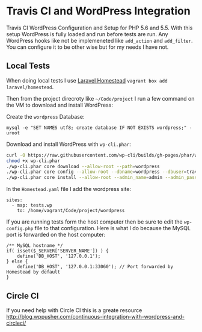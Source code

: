 # Travis CI and WordPress Integration
Travis CI WordPress Configuration and Setup for PHP 5.6 and 5.5. With this setup WordPress is fully loaded and run before tests are run. Any WordPress hooks like not be implemeneted like `add_action` and `add_filter`. You can configure it to be other wise but for my needs I have not.

## Local Tests
When doing local tests I use [Laravel Homestead](https://github.com/laravel/homestead) `vagrant box add laravel/homestead`.

Then from the project direcroty like `~/Code/project` I run a few command on the VM to download and install WordPress:

Create the `wordpress` Database:

```
mysql -e "SET NAMES utf8; create database IF NOT EXISTS wordpress;" -uroot
```

Download and install WordPress with `wp-cli.phar`:

```sh
curl -O https://raw.githubusercontent.com/wp-cli/builds/gh-pages/phar/wp-cli.phar
chmod +x wp-cli.phar
./wp-cli.phar core download --allow-root --path=wordpress
./wp-cli.phar core config --allow-root --dbname=wordpress --dbuser=travis --dbhost=127.0.0.1 --path=wordpress
./wp-cli.phar core install --allow-root --admin_name=admin --admin_password=admin --admin_email=admin@example.com --url=http://127.0.0.1 --title=WordPress --path=wordpress
```

In the `Homestead.yaml` file I add the wordpress site:

```
sites:
  - map: tests.wp
    to: /home/vagrant/Code/project/wordpress
```

If you are running tests form the host computer then be sure to edit the `wp-config.php` file to that configuration. Here is what I do because the MySQL port is forwarded on the host computer:

```
/** MySQL hostname */
if( isset($_SERVER['SERVER_NAME']) ) {
    define('DB_HOST', '127.0.0.1');
} else {
    define('DB_HOST', '127.0.0.1:33060'); // Port forwarded by Homestead by default
}
```

## Circle CI
If you need help with Circle CI this is a greate resource http://blog.wppusher.com/continuous-integration-with-wordpress-and-circleci/
